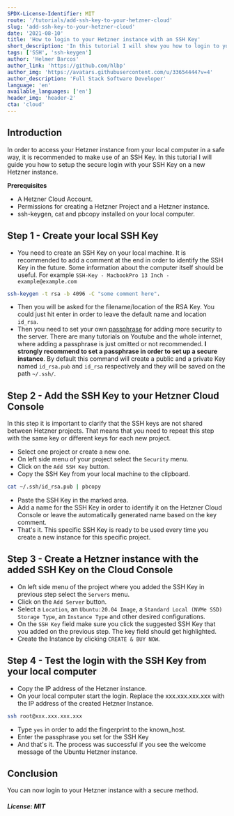 ```yaml
---
SPDX-License-Identifier: MIT
route: '/tutorials/add-ssh-key-to-your-hetzner-cloud'
slug: 'add-ssh-key-to-your-hetzner-cloud'
date: '2021-08-10'
title: 'How to login to your Hetzner instance with an SSH Key'
short_description: 'In this tutorial I will show you how to login to your Hetzner instance with an SSH Key'
tags: ['SSH', 'ssh-keygen']
author: 'Helmer Barcos'
author_link: 'https://github.com/hlbp'
author_img: 'https://avatars.githubusercontent.com/u/33654444?v=4'
author_description: 'Full Stack Software Developer'
language: 'en'
available_languages: ['en']
header_img: 'header-2'
cta: 'cloud'
---
```


## Introduction

In order to access your Hetzner instance from your local computer in a safe way, it is recommended to make use of an SSH Key. In this tutorial I will guide you how to setup the secure login with your SSH Key on a new Hetzner instance.

**Prerequisites**

- A Hetzner Cloud Account.
- Permissions for creating a Hetzner Project and a Hetzner instance.
- ssh-keygen, cat and pbcopy installed on your local computer.

## Step 1 - Create your local SSH Key

- You need to create an SSH Key on your local machine. It is recommended to add a comment at the end in order to identify the SSH Key in the future. Some information about the computer itself should be useful. For example `SSH-Key - MacbookPro 13 Inch - example@example.com`

```bash
ssh-keygen -t rsa -b 4096 -C "some comment here".
```

- Then you will be asked for the filename/location of the RSA Key. You could just hit enter in order to leave the default name and location `id_rsa`.
- Then you need to set your own [passphrase](https://www.ssh.com/academy/ssh/passphrase) for adding more security to the server. There are many tutorials on Youtube and the whole internet, where adding a passphrase is just omitted or not recommended. **I strongly recommend to set a passphrase in order to set up a secure instance**. By default this command will create a public and a private Key named `id_rsa.pub` and `id_rsa` respectively and they will be saved on the path `~/.ssh/`.

## Step 2 - Add the SSH Key to your Hetzner Cloud Console

In this step it is important to clarify that the SSH keys are not shared between Hetzner projects. That means that you need to repeat this step with the same key or different keys for each new project.

- Select one project or create a new one.
- On left side menu of your project select the `Security` menu.
- Click on the `Add SSH Key` button.
- Copy the SSH Key from your local machine to the clipboard.

```bash
cat ~/.ssh/id_rsa.pub | pbcopy
```

- Paste the SSH Key in the marked area.
- Add a name for the SSH Key in order to identify it on the Hetzner Cloud Console or leave the automatically generated name based on the key comment.
- That's it. This specific SSH Key is ready to be used every time you create a new instance for this specific project.

## Step 3 - Create a Hetzner instance with the added SSH Key on the Cloud Console

- On left side menu of the project where you added the SSH Key in previous step select the `Servers` menu.
- Click on the `Add Server` button.
- Select a `Location`, an `Ubuntu:20.04 Image`, a `Standard Local (NVMe SSD) Storage Type`, an `Instance Type` and other desired configurations.
- On the `SSH Key` field make sure you click the suggested SSH Key that you added on the previous step. The key field should get highlighted.
- Create the Instance by clicking `CREATE & BUY NOW`.

## Step 4 - Test the login with the SSH Key from your local computer

- Copy the IP address of the Hetzner instance.
- On your local computer start the login. Replace the xxx.xxx.xxx.xxx with the IP address of the created Hetzner Instance.

```bash
ssh root@xxx.xxx.xxx.xxx
```

- Type `yes` in order to add the fingerprint to the known_host.
- Enter the passphrase you set for the SSH Key
- And that's it. The process was successful if you see the welcome message of the Ubuntu Hetzner instance.

## Conclusion

You can now login to your Hetzner instance with a secure method.

##### License: MIT

<!---

Contributors's Certificate of Origin

By making a contribution to this project, I certify that:

(a) The contribution was created in whole or in part by me and I have
    the right to submit it under the license indicated in the file; or

(b) The contribution is based upon previous work that, to the best of my
    knowledge, is covered under an appropriate license and I have the
    right under that license to submit that work with modifications,
    whether created in whole or in part by me, under the same license
    (unless I am permitted to submit under a different license), as
    indicated in the file; or

(c) The contribution was provided directly to me by some other person
    who certified (a), (b) or (c) and I have not modified it.

(d) I understand and agree that this project and the contribution are
    public and that a record of the contribution (including all personal
    information I submit with it, including my sign-off) is maintained
    indefinitely and may be redistributed consistent with this project
    or the license(s) involved.

Signed-off-by: Helmer Barcos <helmer@barcos.co>

-->
